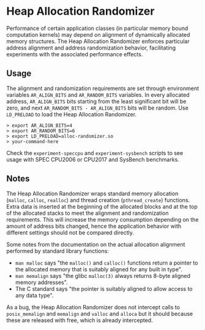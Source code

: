 # Heap Allocation Randomizer

Performance of certain application classes (in particular memory bound computation kernels)
may depend on alignment of dynamically allocated memory structures. The Heap Allocation
Randomizer enforces particular address alignment and address randomization behavior,
facilitating experiments with the associated performance effects.

## Usage

The alignment and randomization requirements are set through environment variables `AR_ALIGN_BITS`
and `AR_RANDOM_BITS` variables. In every allocated address, `AR_ALIGN_BITS` bits starting from
the least significant bit will be zero, and next `AR_RANDOM_BITS - AR_ALIGN_BITS` bits will be
random. Use `LD_PRELOAD` to load the Heap Allocation Randomizer.

```
> export AR_ALIGN_BITS=4
> export AR_RANDOM_BITS=6
> export LD_PRELOAD=alloc-randomizer.so
> your-command-here
```

Check the `experiment-speccpu` and `experiment-sysbench` scripts to see usage with SPEC CPU2006 or CPU2017 and SysBench benchmarks.

## Notes

The Heap Allocation Randomizer wraps standard memory allocation (`malloc`, `calloc`, `realloc`) and thread creation (`pthread_create`) functions.
Extra data is inserted at the beginning of the allocated blocks and at the top of the allocated stacks to meet the alignment and randomization requirements.
This will increase the memory consumption depending on the amount of address bits changed, hence the application behavior with different settings should not be compared directly.

Some notes from the documentation on the actual allocation alignment performed by standard library functions:

- `man malloc` says "the `malloc()` and `calloc()` functions return a pointer to the allocated memory that is suitably aligned for any built in type".
- `man memalign` says "the glibc `malloc(3)` always returns 8-byte aligned memory addresses".
- The C standard says "the pointer is suitably aligned to allow access to any data type".

As a bug, the Heap Allocation Randomizer does not intercept calls to `posix_memalign` and `memalign` and `valloc` and `alloca` but it should because these are released with free, which is already intercepted.
